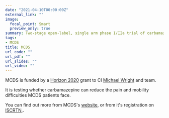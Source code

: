```yaml
---
date: "2021-04-10T00:00:00Z"
external_link: ""
image:
  focal_point: Smart
  preview_only: true
summary: Two-stage open-label, single arm phase I/IIa trial of carbamazepine in children with skeletal dysplasia
tags:
- MCDS
title: MCDS
url_code: ""
url_pdf: ""
url_slides: ""
url_video: ""
---
```


MCDS is funded by a [Horizon 2020](https://ec.europa.eu/programmes/horizon2020/en/home) grant to CI [Michael Wright](https://newcastle.mic.nihr.ac.uk/staff/dr-michael-wright/) and team.

It is testing whether carbamazepine can reduce the pain and mobility difficulties MCDS patients face.

You can find out more from MCDS's [website](https://mcds-therapy.eu/), or from it's registration on [ISCRTN](https://doi.org/10.1186/ISRCTN37815869),.
